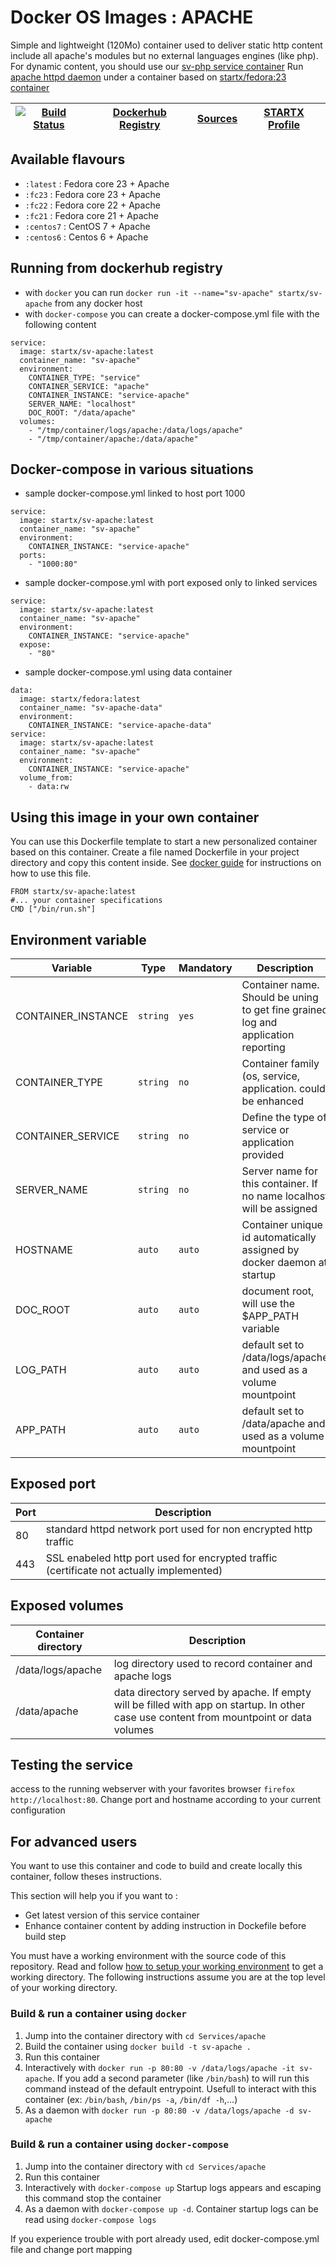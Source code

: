 <!--[metadata]>
+++
title = "STARTX Docker Services Images : APACHE"
description = "Docker container with apache service based on latest fedora"
keywords = ["home, docker, startx, apache, fedora, centos, repository, container, swarm, compose"]
weight=3
+++
<![end-metadata]-->

# Docker OS Images : APACHE

Simple and lightweight (120Mo) container used to deliver static http content include all apache's modules but no external languages engines (like php). For dynamic content, you should use our [sv-php service container](https://hub.docker.com/r/startx/sv-php)
Run [apache httpd daemon](https://httpd.apache.org/) under a container 
based on [startx/fedora:23 container](https://hub.docker.com/r/startx/fedora)

| [![Build Status](https://travis-ci.org/startxfr/docker-images.svg)](https://travis-ci.org/startxfr/docker-images) | [Dockerhub Registry](https://hub.docker.com/r/startx/sv-apache/) | [Sources](https://github.com/startxfr/docker-images/Services/apache)             | [STARTX Profile](https://github.com/startxfr) | 
|-------------------------------------------------------------------------------------------------------------------|------------------------------------------------------------------|----------------------------------------------------------------------------------|-----------------------------------------------|

## Available flavours

* `:latest` : Fedora core 23 + Apache 
* `:fc23` : Fedora core 23 + Apache 
* `:fc22` : Fedora core 22 + Apache 
* `:fc21` : Fedora core 21 + Apache 
* `:centos7` : CentOS 7 + Apache 
* `:centos6` : Centos 6 + Apache 

## Running from dockerhub registry

* with `docker` you can run `docker run -it --name="sv-apache" startx/sv-apache` from any docker host
* with `docker-compose` you can create a docker-compose.yml file with the following content
```
service:
  image: startx/sv-apache:latest
  container_name: "sv-apache"
  environment:
    CONTAINER_TYPE: "service"
    CONTAINER_SERVICE: "apache"
    CONTAINER_INSTANCE: "service-apache"
    SERVER_NAME: "localhost"
    DOC_ROOT: "/data/apache"
  volumes:
    - "/tmp/container/logs/apache:/data/logs/apache"
    - "/tmp/container/apache:/data/apache"
```

## Docker-compose in various situations

* sample docker-compose.yml linked to host port 1000
```
service:
  image: startx/sv-apache:latest
  container_name: "sv-apache"
  environment:
    CONTAINER_INSTANCE: "service-apache"
  ports:
    - "1000:80"
```
* sample docker-compose.yml with port exposed only to linked services
```
service:
  image: startx/sv-apache:latest
  container_name: "sv-apache"
  environment:
    CONTAINER_INSTANCE: "service-apache"
  expose:
    - "80"
```
* sample docker-compose.yml using data container
```
data:
  image: startx/fedora:latest
  container_name: "sv-apache-data"
  environment:
    CONTAINER_INSTANCE: "service-apache-data"
service:
  image: startx/sv-apache:latest
  container_name: "sv-apache"
  environment:
    CONTAINER_INSTANCE: "service-apache"
  volume_from:
    - data:rw
```

## Using this image in your own container

You can use this Dockerfile template to start a new personalized container based on this container. Create a file named Dockerfile in your project directory and copy this content inside. See [docker guide](http://docs.docker.com/engine/reference/builder/) for instructions on how to use this file.
 ```
FROM startx/sv-apache:latest
#... your container specifications
CMD ["/bin/run.sh"]
```

## Environment variable

| Variable                  | Type     | Mandatory | Description                                                              |
|---------------------------|----------|-----------|--------------------------------------------------------------------------|
| CONTAINER_INSTANCE        | `string` | `yes`     | Container name. Should be uning to get fine grained log and application reporting
| CONTAINER_TYPE            | `string` | `no`      | Container family (os, service, application. could be enhanced 
| CONTAINER_SERVICE         | `string` | `no`      | Define the type of service or application provided
| SERVER_NAME               | `string` | `no`      | Server name for this container. If no name localhost will be assigned
| HOSTNAME                  | `auto`   | `auto`    | Container unique id automatically assigned by docker daemon at startup
| DOC_ROOT                  | `auto`   | `auto`    | document root, will use the $APP_PATH variable
| LOG_PATH                  | `auto`   | `auto`    | default set to /data/logs/apache and used as a volume mountpoint
| APP_PATH                  | `auto`   | `auto`    | default set to /data/apache and used as a volume mountpoint

## Exposed port

| Port  | Description                                                              |
|-------|--------------------------------------------------------------------------|
| 80    | standard httpd network port used for non encrypted http traffic
| 443   | SSL enabeled http port used for encrypted traffic (certificate not actually implemented)

## Exposed volumes

| Container directory  | Description                                                              |
|----------------------|--------------------------------------------------------------------------|
| /data/logs/apache    | log directory used to record container and apache logs
| /data/apache         | data directory served by apache. If empty will be filled with app on startup. In other case use content from mountpoint or data volumes

## Testing the service

access to the running webserver with your favorites browser `firefox http://localhost:80`. Change port and hostname according to your current configuration

## For advanced users

You want to use this container and code to build and create locally this container, follow theses instructions.

This section will help you if you want to :
* Get latest version of this service container
* Enhance container content by adding instruction in Dockefile before build step

You must have a working environment with the source code of this repository. Read and follow [how to setup your working environment](https://github.com/startxfr/docker-images#setup-your-working-environment-mandatory) to get a working directory. The following instructions assume you are at the top level of your working directory.

### Build & run a container using `docker`

1. Jump into the container directory with `cd Services/apache`
2. Build the container using `docker build -t sv-apache .`
3. Run this container 
  1. Interactively with `docker run -p 80:80 -v /data/logs/apache -it sv-apache`. If you add a second parameter (like `/bin/bash`) to will run this command instead of the default entrypoint. Usefull to interact with this container (ex: `/bin/bash`, `/bin/ps -a`, `/bin/df -h`,...) 
  2. As a daemon with `docker run -p 80:80 -v /data/logs/apache -d sv-apache`


### Build & run a container using `docker-compose`

1. Jump into the container directory with `cd Services/apache`
2. Run this container 
  1. Interactively with `docker-compose up` Startup logs appears and escaping this command stop the container
  2. As a daemon with `docker-compose up -d`. Container startup logs can be read using `docker-compose logs`

If you experience trouble with port already used, edit docker-compose.yml file and change port mapping
